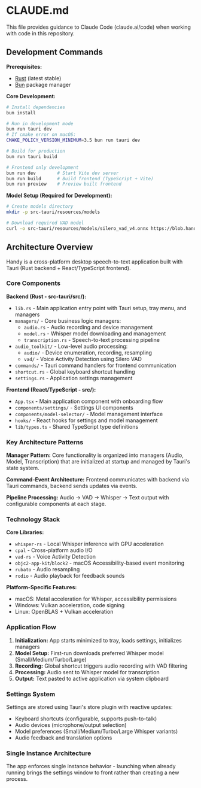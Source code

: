# CLAUDE.md

This file provides guidance to Claude Code (claude.ai/code) when working with code in this repository.

## Development Commands

**Prerequisites:**
- [Rust](https://rustup.rs/) (latest stable)
- [Bun](https://bun.sh/) package manager

**Core Development:**
```bash
# Install dependencies
bun install

# Run in development mode
bun run tauri dev
# If cmake error on macOS:
CMAKE_POLICY_VERSION_MINIMUM=3.5 bun run tauri dev

# Build for production
bun run tauri build

# Frontend only development
bun run dev        # Start Vite dev server
bun run build      # Build frontend (TypeScript + Vite)
bun run preview    # Preview built frontend
```

**Model Setup (Required for Development):**
```bash
# Create models directory
mkdir -p src-tauri/resources/models

# Download required VAD model
curl -o src-tauri/resources/models/silero_vad_v4.onnx https://blob.handy.computer/silero_vad_v4.onnx
```

## Architecture Overview

Handy is a cross-platform desktop speech-to-text application built with Tauri (Rust backend + React/TypeScript frontend).

### Core Components

**Backend (Rust - src-tauri/src/):**
- `lib.rs` - Main application entry point with Tauri setup, tray menu, and managers
- `managers/` - Core business logic managers:
  - `audio.rs` - Audio recording and device management
  - `model.rs` - Whisper model downloading and management  
  - `transcription.rs` - Speech-to-text processing pipeline
- `audio_toolkit/` - Low-level audio processing:
  - `audio/` - Device enumeration, recording, resampling 
  - `vad/` - Voice Activity Detection using Silero VAD
- `commands/` - Tauri command handlers for frontend communication
- `shortcut.rs` - Global keyboard shortcut handling
- `settings.rs` - Application settings management

**Frontend (React/TypeScript - src/):**
- `App.tsx` - Main application component with onboarding flow
- `components/settings/` - Settings UI components
- `components/model-selector/` - Model management interface
- `hooks/` - React hooks for settings and model management
- `lib/types.ts` - Shared TypeScript type definitions

### Key Architecture Patterns

**Manager Pattern:** Core functionality is organized into managers (Audio, Model, Transcription) that are initialized at startup and managed by Tauri's state system.

**Command-Event Architecture:** Frontend communicates with backend via Tauri commands, backend sends updates via events.

**Pipeline Processing:** Audio → VAD → Whisper → Text output with configurable components at each stage.

### Technology Stack

**Core Libraries:**
- `whisper-rs` - Local Whisper inference with GPU acceleration
- `cpal` - Cross-platform audio I/O  
- `vad-rs` - Voice Activity Detection
- `objc2-app-kit`/`block2` - macOS Accessibility-based event monitoring
- `rubato` - Audio resampling
- `rodio` - Audio playback for feedback sounds

**Platform-Specific Features:**
- macOS: Metal acceleration for Whisper, accessibility permissions
- Windows: Vulkan acceleration, code signing
- Linux: OpenBLAS + Vulkan acceleration

### Application Flow

1. **Initialization:** App starts minimized to tray, loads settings, initializes managers
2. **Model Setup:** First-run downloads preferred Whisper model (Small/Medium/Turbo/Large)
3. **Recording:** Global shortcut triggers audio recording with VAD filtering
4. **Processing:** Audio sent to Whisper model for transcription
5. **Output:** Text pasted to active application via system clipboard

### Settings System

Settings are stored using Tauri's store plugin with reactive updates:
- Keyboard shortcuts (configurable, supports push-to-talk)
- Audio devices (microphone/output selection)
- Model preferences (Small/Medium/Turbo/Large Whisper variants)
- Audio feedback and translation options

### Single Instance Architecture

The app enforces single instance behavior - launching when already running brings the settings window to front rather than creating a new process.
